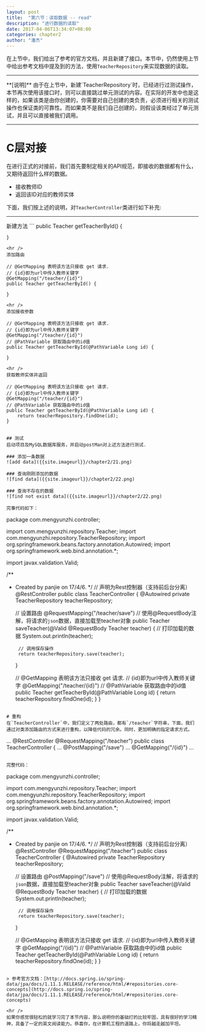 ```yaml
---
layout: post
title:  "第六节：读取数据 -- read"
description: "进行数据的读取"
date: 2017-04-06T13:34:07+08:00
categories: chapter2
author: "潘杰"
---
```

在上节中，我们给出了参考的官方文档，并且新建了接口。本节中，仍然使用上节中给出参考文档中提及到的方法，使用`TeacherRepository`来实现数据的读取。

<hr />
**[说明]**  由于在上节中，新建`TeacherRepository`时，已经进行过测试操作，本节再次使用该接口时，则可以直接跳过单元测试的内容。在实际的开发中也是这样的，如果该类是由你创建的，你需要对自己创建的类负责，必须进行相关的测试操作也保证类的可靠性。而如果类不是我们自己创建的，则假设该类经过了单元测试，并且可以直接被我们调用。
<hr />

# C层对接
在进行正式的对接前，我们首先要制定相关的API规范，即接收的数据都有什么，又期待返回什么样的数据。
*   接收教师ID
*   返回该ID对应的教师实体

下面，我们按上述的说明，对`TeacherController`类进行如下补充:
<hr />
新建方法
```
    public Teacher getTeacherById() {
        
    }
```
<hr />
添加路由
```
    // @GetMapping 表明该方法只接收 get 请求.
    // {id}即为url中传入教师关键字
    @GetMapping("/teacher/{id}")
    public Teacher getTeacherById() {

    }
```
<hr />
添加接收参数
```
    // @GetMapping 表明该方法只接收 get 请求.
    // {id}即为url中传入教师关键字
    @GetMapping("/teacher/{id}")
    // @PathVariable 获取路由中的id值
    public Teacher getTeacherById(@PathVariable Long id) {

    }
```
<hr />
获取教师实体并返回
```
    // @GetMapping 表明该方法只接收 get 请求.
    // {id}即为url中传入教师关键字
    @GetMapping("/teacher/{id}")
    // @PathVariable 获取路由中的id值
    public Teacher getTeacherById(@PathVariable Long id) {  
        return teacherRepository.findOne(id);
    }
```

## 测试
启动项目及MySQL数据库服务，并启动postMan对上述方法进行测试.

### 添加一条数据
![add data]({{site.imageurl}}/chapter2/21.png)

### 查询刚刚添加的数据
![find data]({{site.imageurl}}/chapter2/22.png)

### 查询不存在的数据
![find not exist data]({{site.imageurl}}/chapter2/22.png)

完事代码如下：
```
package com.mengyunzhi.controller;

import com.mengyunzhi.repository.Teacher;
import com.mengyunzhi.repository.TeacherRepository;
import org.springframework.beans.factory.annotation.Autowired;
import org.springframework.web.bind.annotation.*;

import javax.validation.Valid;

/**
 * Created by panjie on 17/4/6.
 */
// 声明为Rest控制器（支持前后台分离）
@RestController
public class TeacherController {
    @Autowired
    private TeacherRepository teacherRepository;

    // 设置路由
    @RequestMapping("/teacher/save")
    // 使用@RequestBody注解，将请求的`json`数据，直接加载至teacher对象
    public Teacher saveTeacher(@Valid @RequestBody Teacher teacher) {
        // 打印加载的数据
        System.out.println(teacher);

        // 调用保存操作
        return teacherRepository.save(teacher);
    }

    // @GetMapping 表明该方法只接收 get 请求.
    // {id}即为url中传入教师关键字
    @GetMapping("/teacher/{id}")
    // @PathVariable 获取路由中的id值
    public Teacher getTeacherById(@PathVariable Long id) {
        return teacherRepository.findOne(id);
    }
}
```

# 重构
在`TeacherController`中，我们定义了两处路由，都有`/teacher`字符串，下面，我们通过对类添加路由的方式来进行重构，以降低代码的冗余。同时，更加明确的指定请求方式。
```
...
@RestController
@RequestMapping("/teacher")
public class TeacherController {
    ...
    @PostMapping("/save")
    ...
    @GetMapping("/{id}")
    ...
```

完整代码：
```
package com.mengyunzhi.controller;

import com.mengyunzhi.repository.Teacher;
import com.mengyunzhi.repository.TeacherRepository;
import org.springframework.beans.factory.annotation.Autowired;
import org.springframework.web.bind.annotation.*;

import javax.validation.Valid;

/**
 * Created by panjie on 17/4/6.
 */
// 声明为Rest控制器（支持前后台分离）
@RestController
@RequestMapping("/teacher")
public class TeacherController {
    @Autowired
    private TeacherRepository teacherRepository;

    // 设置路由
    @PostMapping("/save")
    // 使用@RequestBody注解，将请求的`json`数据，直接加载至teacher对象
    public Teacher saveTeacher(@Valid @RequestBody Teacher teacher) {
        // 打印加载的数据
        System.out.println(teacher);

        // 调用保存操作
        return teacherRepository.save(teacher);
    }

    // @GetMapping 表明该方法只接收 get 请求.
    // {id}即为url中传入教师关键字
    @GetMapping("/{id}")
    // @PathVariable 获取路由中的id值
    public Teacher getTeacherById(@PathVariable Long id) {
        return teacherRepository.findOne(id);
    }
}
```

> 参考官方文档：[http://docs.spring.io/spring-data/jpa/docs/1.11.1.RELEASE/reference/html/#repositories.core-concepts](http://docs.spring.io/spring-data/jpa/docs/1.11.1.RELEASE/reference/html/#repositories.core-concepts)

<hr />
如果你感觉很轻松的就学习完了本节内容，那么说明你的基础打的比较牢固，具有很好的学习精神，具备了一定的英文阅读能力。恭喜你，在计算机工程的道路上，你将越走越加平坦。
